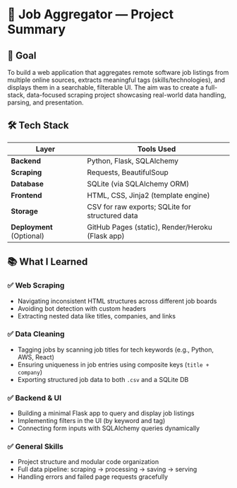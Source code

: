 # 🧠 Job Aggregator — Project Summary

## 🎯 Goal
To build a web application that aggregates remote software job listings from multiple online sources, extracts meaningful tags (skills/technologies), and displays them in a searchable, filterable UI. The aim was to create a full-stack, data-focused scraping project showcasing real-world data handling, parsing, and presentation.

## 🛠️ Tech Stack

| Layer         | Tools Used                                       |
|---------------|--------------------------------------------------|
| **Backend**   | Python, Flask, SQLAlchemy                        |
| **Scraping**  | Requests, BeautifulSoup                          |
| **Database**  | SQLite (via SQLAlchemy ORM)                      |
| **Frontend**  | HTML, CSS, Jinja2 (template engine)              |
| **Storage**   | CSV for raw exports; SQLite for structured data |
| **Deployment** (Optional) | GitHub Pages (static), Render/Heroku (Flask app) |

## 📚 What I Learned

### ✅ Web Scraping
- Navigating inconsistent HTML structures across different job boards
- Avoiding bot detection with custom headers
- Extracting nested data like titles, companies, and links

### ✅ Data Cleaning
- Tagging jobs by scanning job titles for tech keywords (e.g., Python, AWS, React)
- Ensuring uniqueness in job entries using composite keys (`title + company`)
- Exporting structured job data to both `.csv` and a SQLite DB

### ✅ Backend & UI
- Building a minimal Flask app to query and display job listings
- Implementing filters in the UI (by keyword and tag)
- Connecting form inputs with SQLAlchemy queries dynamically

### ✅ General Skills
- Project structure and modular code organization
- Full data pipeline: scraping → processing → saving → serving
- Handling errors and failed page requests gracefully
